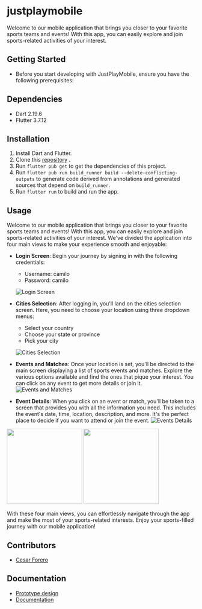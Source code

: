 # justplaymobile

Welcome to our mobile application that brings you closer to your favorite sports teams and events!
With this app, you can easily explore and join sports-related activities of your interest.

## Getting Started
- Before you start developing with JustPlayMobile, ensure you have the following prerequisites:

## Dependencies

* Dart 2.19.6
* Flutter 3.7.12

## Installation

1. Install Dart and Flutter.
2. Clone this [repository](https://github.com/cafoga98/justplaymobile.git) .
3. Run `flutter pub get` to get the dependencies of this project.
4. Run `flutter pub run build_runner build --delete-conflicting-outputs` to generate code derived from annotations and generated sources that depend on `build_runner`.
5. Run `flutter run` to build and run the app.

## Usage
Welcome to our mobile application that brings you closer to your favorite sports teams and events! With this app, you can easily explore and join sports-related activities of your interest. We've divided the application into four main views to make your experience smooth and enjoyable:

- **Login Screen**: Begin your journey by signing in with the following credentials:

  - Username: camilo
  - Password: camilo

  ![Login Screen](https://github.com/cafoga98/justplaymobile/blob/main/documentation/login_screen.jpg)

- **Cities Selection**: After logging in, you'll land on the cities selection screen. Here, you need to choose your location using three dropdown menus:

  - Select your country
  - Choose your state or province
  - Pick your city

  ![Cities Selection](https://github.com/cafoga98/justplaymobile/blob/main/documentation/cities_screen.jpg)

- **Events and Matches**: Once your location is set, you'll be directed to the main screen displaying a list of sports events and matches. Explore the various options available and find the ones that pique your interest. You can click on any event to get more details or join it.
  ![Events and Matches](https://github.com/cafoga98/justplaymobile/blob/main/documentation/sports_screen.jpg)

- **Event Details**: When you click on an event or match, you'll be taken to a screen that provides you with all the information you need. This includes the event's date, time, location, description, and more. It's the perfect place to decide if you want to attend or join the event.
  ![Events Details](https://github.com/cafoga98/justplaymobile/blob/main/documentation/details_screen.jpg)
<p float="left">
  <img src="https://github.com/cafoga98/justplaymobile/blob/main/documentation/details_screen.jpg" width="200" />
  <img src="https://github.com/cafoga98/justplaymobile/blob/main/documentation/detail_screen_bottom.jpg" width="200" /> 
</p>
With these four main views, you can effortlessly navigate through the app and make the most of your sports-related interests. Enjoy your sports-filled journey with our mobile application!

## Contributors

* [Cesar Forero](https://github.com/cafoga98)

## Documentation
* [Prototype design](https://github.com/cafoga98/justplaymobile/blob/main/documentation/WireGen%20-%20AI%20GPT%20wireframe%20generation%20(Community).pdf)
* [Documentation](https://github.com/cafoga98/justplaymobile/blob/main/README.md)